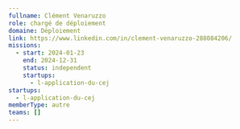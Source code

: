```yaml
---
fullname: Clément Venaruzzo
role: chargé de déploiement
domaine: Déploiement
link: https://www.linkedin.com/in/clement-venaruzzo-288084206/
missions:
  - start: 2024-01-23
    end: 2024-12-31
    status: independent
    startups:
      - l-application-du-cej
startups:
  - l-application-du-cej
memberType: autre
teams: []
---
```

